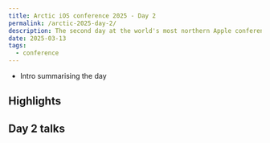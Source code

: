 ```yaml
---
title: Arctic iOS conference 2025 - Day 2
permalink: /arctic-2025-day-2/
description: The second day at the world's most northern Apple conference.
date: 2025-03-13
tags:
  - conference
---
```


- Intro summarising the day

## Highlights

## Day 2 talks
